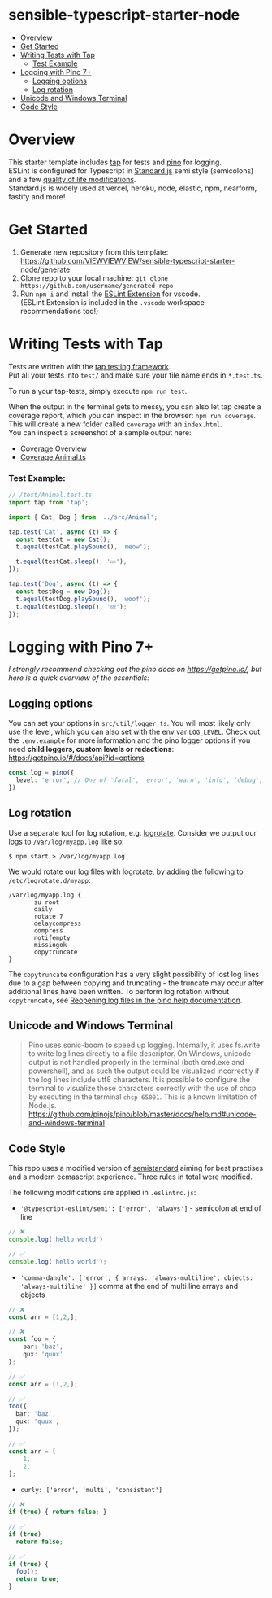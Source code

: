 # sensible-typescript-starter-node 
  - [Overview](#overview)
  - [Get Started](#get-started)
  - [Writing Tests with Tap](#writing-tests-with-tap)
    - [Test Example](#test-example)
  - [Logging with Pino 7+](#logging-with-pino-7)
    - [Logging options](#logging-options) 
    - [Log rotation](#log-rotation) 
  - [Unicode and Windows Terminal](#unicode-and-windows-terminal)
  - [Code Style](#code-style)

# Overview
This starter template includes [tap](https://node-tap.org) for tests and [pino](https://getpino.io) for logging.  
ESLint is configured for Typescript in [Standard.js](https://standardjs.com/) semi style (semicolons) and a few [quality of life modifications](#codestyle).  
Standard.js is widely used at vercel, heroku, node, elastic, npm, nearform, fastify and more!

# Get Started
1. Generate new repository from this template: https://github.com/VIEWVIEWVIEW/sensible-typescript-starter-node/generate
2. Clone repo to your local machine: ``git clone https://github.com/username/generated-repo``
3. Run ``npm i`` and install the [ESLint Extension](https://marketplace.visualstudio.com/items?itemName=dbaeumer.vscode-eslint) for vscode.  
(ESLint Extension is included in the ``.vscode`` workspace recommendations too!)

# Writing Tests with Tap

Tests are written with the [tap testing framework](https://node-tap.org/).  
Put all your tests into ``test/`` and make sure your file name ends in ``*.test.ts``.

To run a your tap-tests, simply execute ``npm run test``.

When the output in the terminal gets to messy, you can also let tap create a coverage report, which you can inspect in the browser: ``npm run coverage``. This will create a new folder called ``coverage`` with an ``index.html``.  
You can inspect a screenshot of a sample output here:
 - [Coverage Overview](https://raw.githubusercontent.com/VIEWVIEWVIEW/sensible-typescript-starter-node/main/docs/coverage_index.png)
 - [Coverage Animal.ts](https://raw.githubusercontent.com/VIEWVIEWVIEW/sensible-typescript-starter-node/main/docs/coverage_animal.png) 

### Test Example:
```typescript
// /test/Animal.test.ts
import tap from 'tap';

import { Cat, Dog } from '../src/Animal';

tap.test('Cat', async (t) => {
  const testCat = new Cat();
  t.equal(testCat.playSound(), 'meow');

  t.equal(testCat.sleep(), '💤');
});

tap.test('Dog', async (t) => {
  const testDog = new Dog();
  t.equal(testDog.playSound(), 'woof');
  t.equal(testDog.sleep(), '💤');
});
```


# Logging with Pino 7+
*I strongly recommend checking out the pino docs on https://getpino.io/, but here is a quick overview of the essentials:*

## Logging options
You can set your options in ``src/util/logger.ts``. You will most likely only use the level, which you can also set with the env var ``LOG_LEVEL``. Check out the ``.env.example`` for more information and the pino logger options if you need **child loggers, custom levels or redactions**: https://getpino.io/#/docs/api?id=options
```typescript
const log = pino({
  level: 'error', // One of 'fatal', 'error', 'warn', 'info', 'debug', 'trace' or 'silent'.
})
```


## Log rotation
Use a separate tool for log rotation, e.g. [logrotate](https://github.com/logrotate/logrotate).
Consider we output our logs to `/var/log/myapp.log` like so:

```
$ npm start > /var/log/myapp.log
```

We would rotate our log files with logrotate, by adding the following to `/etc/logrotate.d/myapp`:

```
/var/log/myapp.log {
       su root
       daily
       rotate 7
       delaycompress
       compress
       notifempty
       missingok
       copytruncate
}
```

The `copytruncate` configuration has a very slight possibility of lost log lines due
to a gap between copying and truncating - the truncate may occur after additional lines
have been written. To perform log rotation without `copytruncate`, see [Reopening log files in the pino help documentation](https://github.com/pinojs/pino/blob/master/docs/help.md#reopening-log-files).

## Unicode and Windows Terminal
> Pino uses sonic-boom to speed up logging. Internally, it uses fs.write to write log lines directly to a file descriptor. On Windows, unicode output is not handled properly in the terminal (both cmd.exe and powershell), and as such the output could be visualized incorrectly if the log lines include utf8 characters. It is possible to configure the terminal to visualize those characters correctly with the use of chcp by executing in the terminal ``chcp 65001``. This is a known limitation of Node.js.  
> https://github.com/pinojs/pino/blob/master/docs/help.md#unicode-and-windows-terminal


## Code Style
This repo uses a modified version of [semistandard](https://github.com/standard/eslint-config-standard-with-typescript) aiming for best practises and a modern ecmascript experience. Three rules in total were modified.

The following modifications are applied in ``.eslintrc.js``:
  - ``'@typescript-eslint/semi': ['error', 'always']`` - semicolon at end of line
```typescript
// ❌
console.log('hello world') 

// ✅
console.log('hello world'); 
```

  - ``'comma-dangle': ['error', { arrays: 'always-multiline', objects: 'always-multiline' }]`` comma at the end of multi line arrays and objects
```typescript
// ❌
const arr = [1,2,];

// ❌
const foo = {
    bar: 'baz',
    qux: 'quux'
};

// ✅
const arr = [1,2,];

// ✅
foo({
  bar: 'baz',
  qux: 'quux',
});

// ✅
const arr = [
    1,
    2,
];

```
  - ``curly: ['error', 'multi', 'consistent']``
```typescript
// ❌
if (true) { return false; }

// ✅
if (true)
  return false;

// ✅
if (true) {
  foo();
  return true;
}
```
